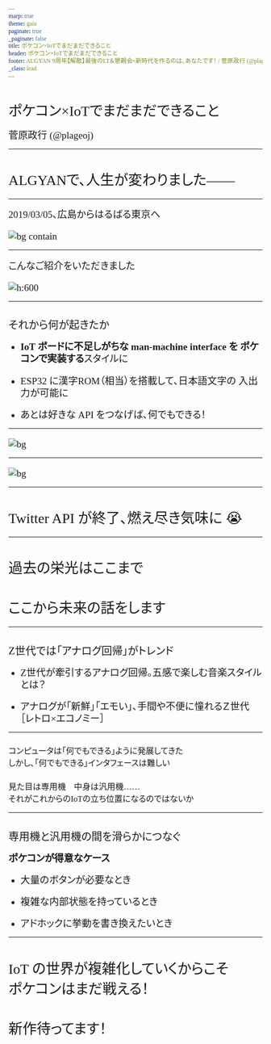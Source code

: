```yaml
---
marp: true
theme: gaia
paginate: true
_paginate: false
title: ポケコン×IoTでまだまだできること
header: ポケコン×IoTでまだまだできること
footer: ALGYAN 9周年【解散】最後のLT＆懇親会・新時代を作るのは、あなたです！ / 菅原政行 (@plageoj)
_class: lead
---
```


<style>
    * {
        font-feature-settings: "palt";
        font-family: "M PLUS 1";
    }
    h1,h2,h3,h4,h5,h6 {
        font-weight: normal;
    }
    section.retro *:not(header, footer) {
        font-family: "しっぽり明朝";
    }
    p, li {
        margin-bottom: 0.8rem;
        line-height: 1.5rem;
        font-size: 1.2rem;
    }
    a {
        text-decoration: none;
    }
    img {
        vertical-align: middle;
    }
</style>

# ポケコン×IoTでまだまだできること

菅原政行 (@plageoj)

---

<!-- _class: lead retro -->

# ALGYANで、人生が変わりました——

---

2019/03/05、広島からはるばる東京へ

![bg contain](https://media.connpass.com/thumbs/71/a7/71a7c38a5f747947fd642a755e3e1107.png)

---

こんなご紹介をいただきました

![h:600](https://qiita-image-store.s3.ap-northeast-1.amazonaws.com/0/116845/9c818042-c4c2-3154-2155-cb372273ff41.png)

---

## それから何が起きたか

- **IoT ボードに不足しがちな man-machine interface を
    ポケコンで実装する**スタイルに

- ESP32 に漢字ROM（相当）を搭載して、日本語文字の
    入出力が可能に

- あとは好きな API をつなげば、何でもできる！

---

<!--
header: ""
footer: ""
-->

![bg](https://qiita-image-store.s3.ap-northeast-1.amazonaws.com/0/116845/a2f5175c-7faa-15d1-e441-559e0b5f246e.png)

---

![bg](https://protopedia.net/pic/34172981-9077-4bbd-89c0-08442e51017b.jpg)

---

<!--
header: ポケコン×IoTでまだまだできること
footer: ALGYAN 9周年【解散】最後のLT＆懇親会・新時代を作るのは、あなたです！ / 菅原政行 (@plageoj)
_class: lead
-->

# Twitter API が終了、燃え尽き気味に :sob:

---

<!-- _class: lead invert -->

# 過去の栄光はここまで
# ここから未来の話をします

---

## Z世代では「アナログ回帰」がトレンド

- [Z世代が牽引するアナログ回帰。五感で楽しむ音楽スタイルとは？](https://www.work-and-place.com/blog/84/)

- [アナログが「新鮮」「エモい」、手間や不便に憧れるＺ世代［レトロ×エコノミー］](https://www.yomiuri.co.jp/economy/20230103-OYT1T50228/)

---

<!-- _class: lead retro -->

### コンピュータは「何でもできる」ように発展してきた<br>しかし、「何でもできる」インタフェースは難しい

### 見た目は専用機　中身は汎用機……<br>それがこれからのIoTの立ち位置になるのではないか

---

## 専用機と汎用機の間を滑らかにつなぐ

**ポケコンが得意なケース**

- 大量のボタンが必要なとき

- 複雑な内部状態を持っているとき

- アドホックに挙動を書き換えたいとき

---

<!--
_header: ""
_footer: ""
_class: lead
-->

# IoT の世界が複雑化していくからこそ<br>ポケコンはまだ戦える！

# 新作待ってます！
